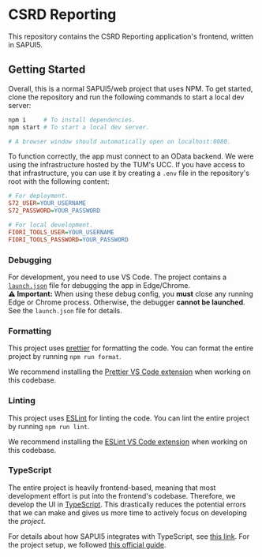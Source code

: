 # CSRD Reporting

This repository contains the CSRD Reporting application's frontend, written in SAPUI5.

## Getting Started

Overall, this is a normal SAPUI5/web project that uses NPM. To get started, clone the repository and run the following commands to start a local dev server:

```sh
npm i     # To install dependencies.
npm start # To start a local dev server.

# A browser window should automatically open on localhost:8080.
```

To function correctly, the app must connect to an OData backend. We were using the infrastructure hosted by the TUM's UCC.
If you have access to that infrastructure, you can use it by creating a `.env` file in the repository's root with the following content:

```ini
# For deployment.
S72_USER=YOUR_USERNAME
S72_PASSWORD=YOUR_PASSWORD

# For local development.
FIORI_TOOLS_USER=YOUR_USERNAME
FIORI_TOOLS_PASSWORD=YOUR_PASSWORD
```

### Debugging

For development, you need to use VS Code. The project contains a [`launch.json`](./.vscode/launch.json) file for debugging the app in Edge/Chrome.  
**⚠️ Important:** When using these debug config, you **must** close any running Edge or Chrome process. Otherwise, the debugger **cannot be launched**. See the `launch.json` file for details.

### Formatting

This project uses [prettier](https://prettier.io/) for formatting the code. You can format the entire project by running `npm run format`.

We recommend installing the [Prettier VS Code extension](https://marketplace.visualstudio.com/items?itemName=esbenp.prettier-vscode) when working on this codebase.

### Linting

This project uses [ESLint](https://eslint.org/) for linting the code. You can lint the entire project by running `npm run lint`.

We recommend installing the [ESLint VS Code extension](https://marketplace.visualstudio.com/items?itemName=dbaeumer.vscode-eslint) when working on this codebase.

### TypeScript

The entire project is heavily frontend-based, meaning that most development effort is put into the frontend's codebase. Therefore, we develop the UI in [TypeScript](https://www.typescriptlang.org/). This drastically reduces the potential errors that we can make and gives us more time to actively focus on developing the _project_.

For details about how SAPUI5 integrates with TypeScript, see [this link](https://sap.github.io/ui5-typescript/).
For the project setup, we followed [this official guide](https://github.com/SAP-samples/ui5-typescript-helloworld/blob/22c61f51647f397784f5a66ddfa63031fe96aac8/step-by-step.md).

